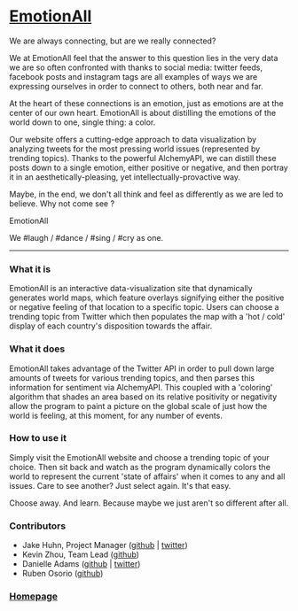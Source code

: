 [EmotionAll](http://emotionall.ninefold-apps.com)
==========

We are always connecting, but are we really connected? 

We at EmotionAll feel that the answer to this question lies in the very data we are so often confronted with thanks to social media: twitter feeds, facebook posts and instagram tags are all examples of ways we are expressing ourselves in order to connect to others, both near and far. 

At the heart of these connections is an emotion, just as emotions are at the center of our own heart. EmotionAll is about distilling the emotions of the world down to one, single thing: a color. 

Our website offers a cutting-edge approach to data visualization by analyzing tweets for the most pressing world issues (represented by trending topics). Thanks to the powerful AlchemyAPI, we can distill these posts down to a single emotion, either positive or negative, and then portray it in an aesthetically-pleasing, yet intellectually-provactive way. 

Maybe, in the end, we don't all think and feel as differently as we are led to believe. Why not come see ? 

EmotionAll

We #laugh / #dance / #sing / #cry as one. 

************************** 

### What it is 

EmotionAll is an interactive data-visualization site that dynamically generates world maps, which feature overlays signifying either the positive or negative feeling of that location to a specific topic. Users can choose a trending topic from Twitter which then populates the map with a 'hot / cold' display of each country's disposition towards the affair. 

### What it does 

EmotionAll takes advantage of the Twitter API in order to pull down large amounts of tweets for various trending topics, and then parses this information for sentiment via AlchemyAPI. This coupled with a 'coloring' algorithm that  shades an area based on its relative positivity or negativity allow the program to paint a picture on the global scale of just how the world is feeling, at this moment, for any number of events. 

### How to use it 

Simply visit the EmotionAll website and choose a trending topic of your choice. Then sit back and watch as the program dynamically colors the world to represent the current 'state of affairs' when it comes to any and all issues. Care to see another? Just select again. It's that easy.

Choose away. And learn. Because maybe we just aren't so different after all. 

### Contributors 

* Jake Huhn, Project Manager ([github](https://github.com/masidonion) | [twitter](https://twitter.com/huhnytunes)) 
* Kevin Zhou, Team Lead ([github](http://github.com/kz363))
* Danielle Adams ([github](http://github.com/danielleadams) | [twitter](http://twitter.com/dadams_1))
* Ruben Osorio ([github](http://github.com/newrube7))

### [Homepage](http://emotionall.ninefold-apps.com)

